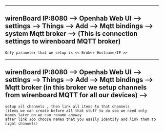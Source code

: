 -----

wirenBoard IP:8080 --> Openhab Web UI --> settings --> Things --> Add --> Mqtt bindings --> system Mqtt broker --> (This is connection settings to wirenboard MQTT broker)  
-----
    Only parameter that we setup is << Broker Hostname/IP >>  

-----

wirenBoard IP:8080 --> Openhab Web UI --> settings --> Things --> Add --> Mqtt bindings --> Mqtt broker (in this broker we setup channels from wirenboard MQTT for all our devices) -->  
-----
    setup all channels , then link all items to that channels  
    (items we can create before all that stuff to do soo we need only names later on we can rename anyway  
    after link soo choose names that you easily identify and link them to right channels)  

